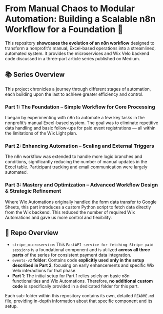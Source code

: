 # From Manual Chaos to Modular Automation: Building a Scalable n8n Workflow for a Foundation 🚀

This repository **showcases the evolution of an n8n workflow** designed to transform a nonprofit's manual, Excel-based operations into a streamlined, automated system. It provides the microservices and Wix Velo backend code discussed in a three-part article series published on Medium.

## 📚 Series Overview

This project chronicles a journey through different stages of automation, each building upon the last to achieve greater efficiency and control.

### Part 1: The Foundation – Simple Workflow for Core Processing

I began by experimenting with n8n to automate a few key tasks in the nonprofit’s manual Excel-based system. The goal was to eliminate repetitive data handling and basic follow-ups for paid event registrations — all within the limitations of the Wix Light plan.

### Part 2: Enhancing Automation – Scaling and External Triggers

The n8n workflow was extended to handle more logic branches and conditions, significantly reducing the number of manual updates in the Excel table. Participant tracking and email communication were largely automated.

### Part 3: Mastery and Optimization – Advanced Workflow Design & Strategic Refinement

Where Wix Automations originally handled the form data transfer to Google Sheets, this part introduces a custom Python script to fetch data directly from the Wix backend. This reduced the number of required Wix Automations and gave us more control and flexibility.

## 📂 Repo Overview

- `stripe_microservice`: This `FastAPI service for fetching Stripe paid sessions` is a foundational component and is utilized **across all three parts** of the series for consistent payment data integration.
- `events-v2` **folder**: Contains code **explicitly used only in the setup described in Part 2**, focusing on early enhancements and specific Wix Velo interactions for that phase.
- **Part 1**: The initial setup for Part 1 relies solely on basic n8n functionalities and Wix Automations. Therefore, **no additional custom code** is specifically provided in a dedicated folder for this part.

Each sub-folder within this repository contains its own, detailed `README.md` file, providing in-depth information about that specific component and its setup.
